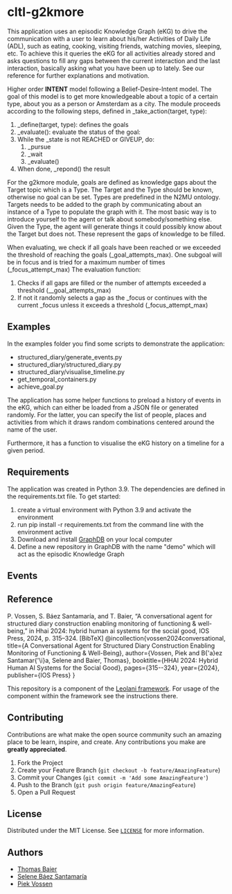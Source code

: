 # cltl-g2kmore

This application uses an episodic Knowledge Graph (eKG) to drive the communication with a user to learn about his/her Activities of Daily Life (ADL), such as eating, cooking, visiting friends, watching movies, sleeping, etc.
To achieve this it queries the eKG for all activities already stored and asks questions to fill any gaps between the current interaction and the last interaction, basically asking what you have been up to lately.
See our reference for further explanations and motivation.

Higher order **INTENT** model following a Belief-Desire-Intent model. The goal of this model is to get more knowledgeable about a topic of a certain type, about you as a person or Amsterdam as a city.
The module proceeds according to the following steps, defined in _take_action(target, type):

1. _define(target, type): defines the goals
2.  _evaluate(): evaluate the status of the goal:
3. While the _state is not REACHED or GIVEUP, do:
   1. _pursue
   2. _wait
   3. _evaluate()
4. When done, _repond() the result

For the g2kmore module, goals are defined as knowledge gaps about the Target topic which is a Type. 
The Target and the Type should be known, otherwise no goal can be set. Types are predefined in the N2MU ontology.
Targets needs to be added to the graph by communicating about an instance of a Type to populate the graph with it.
The most basic way is to introduce yourself to the agent or talk about somebody/something else. 
Given the Type, the agent will generate things it could possibly know about the Target but does not. 
These represent the gaps of knowledge to be filled.

When evaluating, we check if all goals have been reached or we exceeded the threshold of reaching the goals (_goal_attempts_max).
One subgoal will be in focus and is tried for a maximum number of times (_focus_attempt_max)
The evaluation function:

1. Checks if all gaps are filled or the number of attempts exceeded a threshold (__goal_attempts_max)
2. If not it randomly selects a gap as the _focus or continues with the current _focus unless it exceeds a threshold (_focus_attempt_max)

## Examples

In the examples folder you find some scripts to demonstrate the application:

* structured_diary/generate_events.py
* structured_diary/structured_diary.py
* structured_diary/visualise_timeline.py
* get_temporal_containers.py
* achieve_goal.py

The application has some helper functions to preload a history of events in the eKG, which can either be loaded from a JSON file
or generated randomly. For the latter, you can specify the list of people, places and activities from which it draws random combinations centered around the name of the user.

Furthermore, it has a function to visualise the eKG history on a timeline for a given period. 

## Requirements
The application was created in Python 3.9. The dependencies are defined in the requirements.txt file. To get started:

1. create a virtual environment with Python 3.9 and activate the environment
2. run pip install -r requirements.txt from the command line with the environment active
3. Download and install [GraphDB](https://www.ontotext.com/products/graphdb) on your local computer
4. Define a new repository in GraphDB with the name "demo" which will act as the episodic Knowledge Graph

##

## Events

## Reference
P. Vossen, S. Báez Santamaría, and T. Baier, “A conversational agent for structured diary construction enabling monitoring of functioning & well-being,” in Hhai 2024: hybrid human ai systems for the social good, IOS Press, 2024, p. 315–324.
[BibTeX]
@incollection{vossen2024conversational,
title={A Conversational Agent for Structured Diary Construction Enabling Monitoring of Functioning \& Well-Being},
author={Vossen, Piek and B{\'a}ez Santamar{\'\i}a, Selene and Baier, Thomas},
booktitle={HHAI 2024: Hybrid Human AI Systems for the Social Good},
pages={315--324},
year={2024},
publisher={IOS Press}
}

This repository is a component of the [Leolani framework](https://github.com/leolani/cltl-combot).
For usage of the component within the framework see the instructions there.


## Contributing

Contributions are what make the open source community such an amazing place to be learn, inspire, and create. Any contributions you make are **greatly appreciated**.

1. Fork the Project
2. Create your Feature Branch (`git checkout -b feature/AmazingFeature`)
3. Commit your Changes (`git commit -m 'Add some AmazingFeature'`)
4. Push to the Branch (`git push origin feature/AmazingFeature`)
5. Open a Pull Request


<!-- LICENSE -->
## License

Distributed under the MIT License. See [`LICENSE`](https://github.com/leolani/cltl-combot/blob/main/LICENCE) for more information.

<!-- CONTACT -->
## Authors

* [Thomas Baier](https://www.linkedin.com/in/thomas-baier-05519030/)
* [Selene Báez Santamaría](https://selbaez.github.io/)
* [Piek Vossen](https://github.com/piekvossen)
